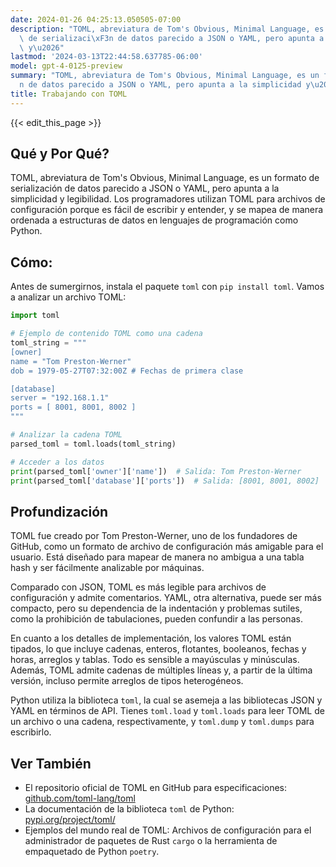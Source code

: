 ```yaml
---
date: 2024-01-26 04:25:13.050505-07:00
description: "TOML, abreviatura de Tom's Obvious, Minimal Language, es un formato\
  \ de serializaci\xF3n de datos parecido a JSON o YAML, pero apunta a la simplicidad\
  \ y\u2026"
lastmod: '2024-03-13T22:44:58.637785-06:00'
model: gpt-4-0125-preview
summary: "TOML, abreviatura de Tom's Obvious, Minimal Language, es un formato de serializaci\xF3\
  n de datos parecido a JSON o YAML, pero apunta a la simplicidad y\u2026"
title: Trabajando con TOML
---
```


{{< edit_this_page >}}

## Qué y Por Qué?
TOML, abreviatura de Tom's Obvious, Minimal Language, es un formato de serialización de datos parecido a JSON o YAML, pero apunta a la simplicidad y legibilidad. Los programadores utilizan TOML para archivos de configuración porque es fácil de escribir y entender, y se mapea de manera ordenada a estructuras de datos en lenguajes de programación como Python.

## Cómo:
Antes de sumergirnos, instala el paquete `toml` con `pip install toml`. Vamos a analizar un archivo TOML:

```python
import toml

# Ejemplo de contenido TOML como una cadena
toml_string = """
[owner]
name = "Tom Preston-Werner"
dob = 1979-05-27T07:32:00Z # Fechas de primera clase

[database]
server = "192.168.1.1"
ports = [ 8001, 8001, 8002 ]
"""

# Analizar la cadena TOML
parsed_toml = toml.loads(toml_string)

# Acceder a los datos
print(parsed_toml['owner']['name'])  # Salida: Tom Preston-Werner
print(parsed_toml['database']['ports'])  # Salida: [8001, 8001, 8002]
```

## Profundización
TOML fue creado por Tom Preston-Werner, uno de los fundadores de GitHub, como un formato de archivo de configuración más amigable para el usuario. Está diseñado para mapear de manera no ambigua a una tabla hash y ser fácilmente analizable por máquinas.

Comparado con JSON, TOML es más legible para archivos de configuración y admite comentarios. YAML, otra alternativa, puede ser más compacto, pero su dependencia de la indentación y problemas sutiles, como la prohibición de tabulaciones, pueden confundir a las personas.

En cuanto a los detalles de implementación, los valores TOML están tipados, lo que incluye cadenas, enteros, flotantes, booleanos, fechas y horas, arreglos y tablas. Todo es sensible a mayúsculas y minúsculas. Además, TOML admite cadenas de múltiples líneas y, a partir de la última versión, incluso permite arreglos de tipos heterogéneos.

Python utiliza la biblioteca `toml`, la cual se asemeja a las bibliotecas JSON y YAML en términos de API. Tienes `toml.load` y `toml.loads` para leer TOML de un archivo o una cadena, respectivamente, y `toml.dump` y `toml.dumps` para escribirlo.

## Ver También
- El repositorio oficial de TOML en GitHub para especificaciones: [github.com/toml-lang/toml](https://github.com/toml-lang/toml)
- La documentación de la biblioteca `toml` de Python: [pypi.org/project/toml/](https://pypi.org/project/toml/)
- Ejemplos del mundo real de TOML: Archivos de configuración para el administrador de paquetes de Rust `cargo` o la herramienta de empaquetado de Python `poetry`.
